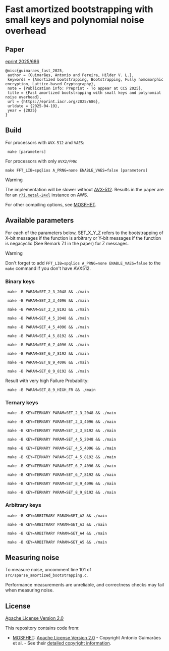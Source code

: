 # Fast amortized bootstrapping with small keys and polynomial noise overhead

## Paper

[eprint 2025/686](https://eprint.iacr.org/2025/686)

```
@misc{guimaraes_fast_2025,
 author = {Guimarães, Antonio and Pereira, Hilder V. L.},
 keywords = {Amortized bootstrapping, Bootstrapping, Fully homomorphic encryption, Lattice-based Cryptography},
 note = {Publication info: Preprint - To appear at CCS 2025},
 title = {Fast amortized bootstrapping with small keys and polynomial noise overhead},
 url = {https://eprint.iacr.org/2025/686},
 urldate = {2025-04-19},
 year = {2025}
}
```


## Build

For processors with `AVX-512` and `VAES`:

``` make [parameters]```

For processors with only `AVX2/FMA`:

``` make FFT_LIB=spqlios A_PRNG=none ENABLE_VAES=false [parameters] ```

> [!WARNING]
> The implementation will be slower without [AVX-512](https://en.wikipedia.org/wiki/Advanced_Vector_Extensions). Results in the paper are for an [`r7i.metal-24xl`](https://instances.vantage.sh/aws/ec2/r7i.metal-24xl) instance on AWS.


For other compiling options, see [MOSFHET](https://github.com/antoniocgj/MOSFHET). 

## Available parameters

For each of the parameters below, SET_X_Y_Z refers to the bootstrapping of X-bit messages if the function is arbitrary or Y-bit messages if the function is negacyclic (See Remark 7.1 in the paper) for Z messages.

> [!WARNING]
> Don't forget to add `FFT_LIB=spqlios A_PRNG=none ENABLE_VAES=false` to the `make` command if you don't have AVX512.

### Binary keys
``` make -B PARAM=SET_2_3_2048 && ./main``` 

``` make -B PARAM=SET_2_3_4096 && ./main``` 

``` make -B PARAM=SET_2_3_8192 && ./main``` 

``` make -B PARAM=SET_4_5_2048 && ./main``` 

``` make -B PARAM=SET_4_5_4096 && ./main``` 

``` make -B PARAM=SET_4_5_8192 && ./main``` 

``` make -B PARAM=SET_6_7_4096 && ./main``` 

``` make -B PARAM=SET_6_7_8192 && ./main``` 

``` make -B PARAM=SET_8_9_4096 && ./main``` 

``` make -B PARAM=SET_8_9_8192 && ./main``` 

Result with very high Failure Probability:

``` make -B PARAM=SET_8_9_HIGH_FR && ./main``` 

### Ternary keys

``` make -B KEY=TERNARY PARAM=SET_2_3_2048 && ./main``` 

``` make -B KEY=TERNARY PARAM=SET_2_3_4096 && ./main``` 

``` make -B KEY=TERNARY PARAM=SET_2_3_8192 && ./main``` 

``` make -B KEY=TERNARY PARAM=SET_4_5_2048 && ./main``` 

``` make -B KEY=TERNARY PARAM=SET_4_5_4096 && ./main``` 

``` make -B KEY=TERNARY PARAM=SET_4_5_8192 && ./main``` 

``` make -B KEY=TERNARY PARAM=SET_6_7_4096 && ./main``` 

``` make -B KEY=TERNARY PARAM=SET_6_7_8192 && ./main``` 

``` make -B KEY=TERNARY PARAM=SET_8_9_4096 && ./main``` 

``` make -B KEY=TERNARY PARAM=SET_8_9_8192 && ./main``` 


### Arbitrary keys

``` make -B KEY=ARBITRARY PARAM=SET_A2 && ./main``` 

``` make -B KEY=ARBITRARY PARAM=SET_A3 && ./main``` 

``` make -B KEY=ARBITRARY PARAM=SET_A4 && ./main``` 

``` make -B KEY=ARBITRARY PARAM=SET_A5 && ./main``` 

## Measuring noise

To measure noise, uncomment line 101 of `src/sparse_amortized_bootstrapping.c`.

Performance measurements are unreliable, and correctness checks may fail when measuring noise.

## License

[Apache License Version 2.0](LICENSE)

This repository contains code from:

- [MOSFHET](https://github.com/antoniocgj/MOSFHET): [Apache License Version 2.0](https://github.com/antoniocgj/MOSFHET/blob/main/LICENSE) - Copyright Antonio Guimarães et al. - See their [detailed copyright information](https://github.com/antoniocgj/MOSFHET/tree/main?tab=readme-ov-file#license).
